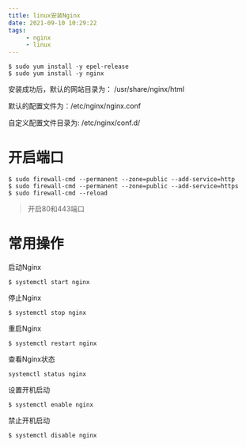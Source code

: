 ```yaml
---
title: linux安装Nginx
date: 2021-09-10 10:29:22
tags: 
     - nginx
     - linux
---
```

```shell
$ sudo yum install -y epel-release
$ sudo yum install -y nginx
```

安装成功后，默认的网站目录为： /usr/share/nginx/html

默认的配置文件为：/etc/nginx/nginx.conf

自定义配置文件目录为: /etc/nginx/conf.d/

# 开启端口
```shell
$ sudo firewall-cmd --permanent --zone=public --add-service=http
$ sudo firewall-cmd --permanent --zone=public --add-service=https
$ sudo firewall-cmd --reload
```
> 开启80和443端口
# 常用操作

 启动Nginx
 ```shell
 $ systemctl start nginx
 ```
 停止Nginx

 ```shell
 $ systemctl stop nginx
 ```
 重启Nginx
 ```shell
$ systemctl restart nginx
 ```

 查看Nginx状态

 ```shell
 systemctl status nginx
 ```

 设置开机启动
 ```shell
 $ systemctl enable nginx
 ```

禁止开机启动
```shell
$ systemctl disable nginx
```